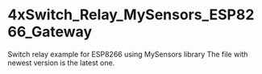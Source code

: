# 4xSwitch_Relay_MySensors_ESP8266_Gateway
Switch relay example for ESP8266 using MySensors library  The file with newest version is the latest one.
